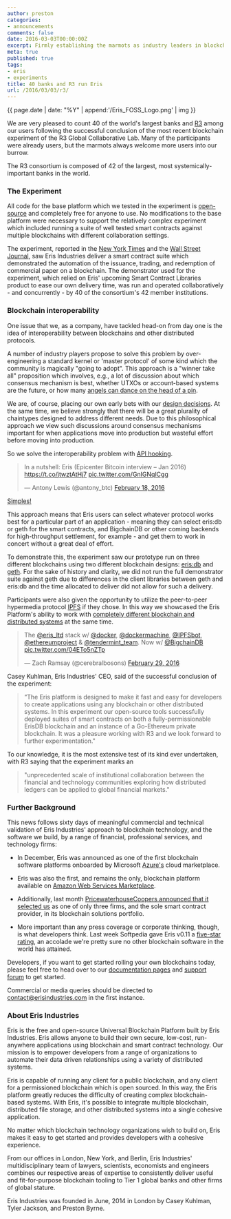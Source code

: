 ```yaml
---
author: preston
categories:
- announcements
comments: false
date: 2016-03-03T00:00:00Z
excerpt: Firmly establishing the marmots as industry leaders in blockchain tooling.
meta: true
published: true
tags:
- eris
- experiments
title: 40 banks and R3 run Eris
url: /2016/03/03/r3/
---
```


{{ page.date | date: "%Y" | append:'/Eris_FOSS_Logo.png' | img }}

We are very pleased to count 40 of the world's largest banks and [R3](http://r3cev.com/) among our users following the successful conclusion of the most recent blockchain experiment of the R3 Global Collaborative Lab. Many of the participants were already users, but the marmots always welcome more users into our burrow.

The R3 consortium is composed of 42 of the largest, most systemically-important banks in the world.

### The Experiment

All code for the base platform which we tested in the experiment is [open-source](https://github.com/eris-ltd/) and completely free for anyone to use. No modifications to the base platform were necessary to support the relatively complex experiment which included running a suite of well tested smart contracts against multiple blockchains with different collaboration settings.

The experiment, reported in the [New York Times](http://www.nytimes.com/reuters/2016/03/02/business/02reuters-banking-blockchain-bonds.html?partner=IFTTT) and the [Wall Street Journal](http://blogs.wsj.com/cio/2016/03/02/key-blockchain-vendors-cloud-providers-square-off-in-major-test/), saw Eris Industries deliver a smart contract suite which demonstrated the automation of the issuance, trading, and redemption of commercial paper on a blockchain. The demonstrator used for the experiment, which relied on Eris' upcoming Smart Contract Libraries product to ease our own delivery time, was run and operated collaboratively - and concurrently - by 40 of the consortium's 42 member institutions.

### Blockchain interoperability

One issue that we, as a company, have tackled head-on from day one is the idea of interoperability between blockchains and other distributed protocols.

A number of industry players propose to solve this problem by over-engineering a standard kernel or 'master protocol' of some kind which the community is magically "going to adopt". This approach is a "winner take all" proposition which involves, e.g., a lot of discussion about which consensus mechanism is best, whether UTXOs or account-based systems are the future, or how many [angels can dance on the head of a pin](https://en.wikipedia.org/wiki/How_many_angels_can_dance_on_the_head_of_a_pin%3F).

We are, of course, placing our own early bets with our [design decisions](https://blog.erisindustries.com/philosophy/2016/03/02/eris-and-tendermint/). At the same time, we believe strongly that there will be a great plurality of chaintypes designed to address different needs. Due to this philosophical approach we view such discussions around consensus mechanisms important for when applications move into production but wasteful effort before moving into production.

So we solve the interoperability problem with [API hooking](https://en.wikipedia.org/wiki/Hooking).

<blockquote class="twitter-tweet" data-lang="en"><p lang="en" dir="ltr">In a nutshell: Eris (Epicenter Bitcoin interview – Jan 2016) <a href="https://t.co/jtwztAtHj7">https://t.co/jtwztAtHj7</a> <a href="https://t.co/GnIGNqlCgg">pic.twitter.com/GnIGNqlCgg</a></p>&mdash; Antony Lewis (@antony_btc) <a href="https://twitter.com/antony_btc/status/700307599137177602">February 18, 2016</a></blockquote>
<script async src="//platform.twitter.com/widgets.js" charset="utf-8"></script>

[Simples!](https://www.youtube.com/watch?v=t0AKC3wZdw4)

This approach means that Eris users can select whatever protocol works best for a particular part of an application - meaning they can select eris:db or geth for the smart contracts, and BigchainDB or other coming backends for high-throughput settlement, for example - and get them to work in concert without a great deal of effort.

To demonstrate this, the experiment saw our prototype run on three different blockchains using two different blockchain designs: [eris:db](https://erisindustries.com/components/erisdb/) and [geth](https://github.com/ethereum/go-ethereum/wiki/geth). For the sake of history and clarity, we did not run the full demonstrator suite against geth due to differences in the client libraries between geth and eris:db and the time allocated to deliver did not allow for such a delivery.

Participants were also given the opportunity to utilize the peer-to-peer hypermedia protocol [IPFS](https://ipfs.io/) if they chose. In this way we showcased the Eris Platform's ability to work with [completely different blockchain and distributed systems](https://github.com/eris-ltd/eris-services) at the same time.

<blockquote class="twitter-tweet" data-lang="en"><p lang="en" dir="ltr">The <a href="https://twitter.com/eris_ltd">@eris_ltd</a> stack w/ <a href="https://twitter.com/docker">@docker</a>, <a href="https://twitter.com/dockermachine">@dockermachine</a>, <a href="https://twitter.com/IPFSbot">@IPFSbot</a>, <a href="https://twitter.com/ethereumproject">@ethereumproject</a> &amp; <a href="https://twitter.com/tendermint_team">@tendermint_team</a>. Now w/ <a href="https://twitter.com/BigchainDB">@BigchainDB</a> <a href="https://t.co/04ETo5nZTp">pic.twitter.com/04ETo5nZTp</a></p>&mdash; Zach Ramsay (@cerebralbosons) <a href="https://twitter.com/cerebralbosons/status/704329255203663872">February 29, 2016</a></blockquote>
<script async src="//platform.twitter.com/widgets.js" charset="utf-8"></script>

Casey Kuhlman, Eris Industries' CEO, said of the successful conclusion of the experiment:

> “The Eris platform is designed to make it fast and easy for developers to create applications using any blockchain or other distributed systems. In this experiment our open-source tools successfully deployed suites of smart contracts on both a fully-permissionable ErisDB blockchain and an instance of a Go-Ethereum private blockchain. It was a pleasure working with R3 and we look forward to further experimentation."

To our knowledge, it is the most extensive test of its kind ever undertaken, with R3 saying that the experiment marks an

> "unprecedented scale of institutional collaboration between the financial and technology communities exploring how distributed ledgers can be applied to global financial markets."

### Further Background

This news follows sixty days of meaningful commercial and technical validation of Eris Industries' approach to blockchain technology, and the software we build, by a range of financial, professional services, and technology firms:

* In December, Eris was announced as one of the first blockchain software platforms onboarded by Microsoft [Azure's](https://blog.erisindustries.com/products/2016/01/29/azure/) cloud marketplace.

* Eris was also the first, and remains the only, blockchain platform available on [Amazon Web Services Marketplace](https://blog.erisindustries.com/products/2016/02/16/aws/).

* Additionally, last month [PricewaterhouseCoopers announced that it selected us](https://blog.erisindustries.com/products/2016/01/28/pwc/) as one of only three firms, and the sole smart contract provider, in its blockchain solutions portfolio.

* More important than any press coverage or corporate thinking, though, is what developers think. Last week Softpedia gave Eris v0.11 a [five-star rating](http://www.softpedia.com/get/Programming/Other-Programming-Files/Eris.shtml), an accolade we're pretty sure no other blockchain software in the world has attained.

Developers, if you want to get started rolling your own blockchains today, please feel free to head over to our [documentation pages](https://github.com/eris-ltd/) and [support forum](https://support.erisindustries.com/support/home) to get started.

Commercial or media queries should be directed to contact@erisindustries.com in the first instance.

### About Eris Industries

Eris is the free and open-source Universal Blockchain Platform built by Eris Industries. Eris allows anyone to build their own secure, low-cost, run-anywhere applications using blockchain and smart contract technology. Our mission is to empower developers from a range of organizations to automate their data driven relationships using a variety of distributed systems.

Eris is capable of running any client for a public blockchain, and any client for a permissioned blockchain which is open sourced. In this way, the Eris platform greatly reduces the difficulty of creating complex blockchain-based systems. With Eris, it's possible to integrate multiple blockchain, distributed file storage, and other distributed systems into a single cohesive application.

No matter which blockchain technology organizations wish to build on, Eris makes it easy to get started and provides developers with a cohesive experience.

From our offices in London, New York, and Berlin, Eris Industries' multidisciplinary team of lawyers, scientists, economists and engineers combines our respective areas of expertise to consistently deliver useful and fit-for-purpose blockchain tooling to Tier 1 global banks and other firms of global stature.

Eris Industries was founded in June, 2014 in London by Casey Kuhlman, Tyler Jackson, and Preston Byrne.
